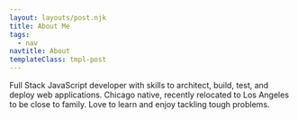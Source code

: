 ```yaml
---
layout: layouts/post.njk
title: About Me
tags:
  - nav
navtitle: About
templateClass: tmpl-post
---
```


Full Stack JavaScript developer with skills to architect, build, test, and deploy web applications. Chicago native, recently relocated to Los Angeles to be close to family. Love to learn and enjoy tackling tough problems.

